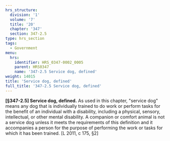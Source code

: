 ```yaml
---
hrs_structure:
  division: '1'
  volume: '7'
  title: '20'
  chapter: '347'
  section: 347-2.5
type: hrs_section
tags:
  - Government
menu:
  hrs:
    identifier: HRS_0347-0002_0005
    parent: HRS0347
    name: '347-2.5 Service dog, defined'
weight: 14015
title: 'Service dog, defined'
full_title: '347-2.5 Service dog, defined'
---
```

**[§347-2.5] Service dog, defined.** As used in this chapter, "service dog" means any dog that is individually trained to do work or perform tasks for the benefit of an individual with a disability, including a physical, sensory, intellectual, or other mental disability. A companion or comfort animal is not a service dog unless it meets the requirements of this definition and it accompanies a person for the purpose of performing the work or tasks for which it has been trained. [L 2011, c 175, §2]